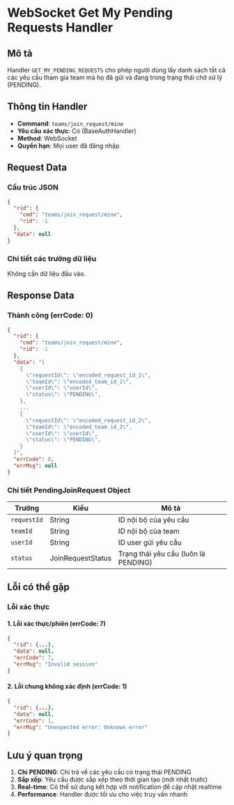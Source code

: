 # WebSocket Get My Pending Requests Handler

## Mô tả
Handler `GET_MY_PENDING_REQUESTS` cho phép người dùng lấy danh sách tất cả các yêu cầu tham gia team mà họ đã gửi và đang trong trạng thái chờ xử lý (PENDING).

## Thông tin Handler
- **Command**: `teams/join_request/mine`
- **Yêu cầu xác thực**: Có (BaseAuthHandler)
- **Method**: WebSocket
- **Quyền hạn**: Mọi user đã đăng nhập

## Request Data

### Cấu trúc JSON
```json
{
  "rid": {
    "cmd": "teams/join_request/mine",
    "rid": -1
  },
  "data": null
}
```

### Chi tiết các trường dữ liệu

Không cần dữ liệu đầu vào.

## Response Data

### Thành công (errCode: 0)
```json
{
  "rid": {
    "cmd": "teams/join_request/mine",
    "rid": -1
  },
  "data": "[
    {
      \"requestId\": \"encoded_request_id_1\",
      \"teamId\": \"encoded_team_id_1\",
      \"userId\": \"userId\",
      \"status\": \"PENDING\",
    },
    ...
    {
      \"requestId\": \"encoded_request_id_2\",
      \"teamId\": \"encoded_team_id_2\",
      \"userId\": \"userId\",
      \"status\": \"PENDING\",
    }
  ]",
  "errCode": 0,
  "errMsg": null
}
```

### Chi tiết PendingJoinRequest Object

| Trường | Kiểu | Mô tả |
|--------|------|-------|
| `requestId` | String | ID nội bộ của yêu cầu |
| `teamId` | String | ID nội bộ của team  |
| `userId` | String | ID user gửi yêu cầu |
| `status` | JoinRequestStatus | Trạng thái yêu cầu (luôn là PENDING) |


## Lỗi có thể gặp

### Lỗi xác thực

#### 1. Lỗi xác thực/phiên (errCode: 7)
```json
{
  "rid": {...},
  "data": null,
  "errCode": 7,
  "errMsg": "Invalid session"
}
```

#### 2. Lỗi chung không xác định (errCode: 1)
```json
{
  "rid": {...},
  "data": null,
  "errCode": 1,
  "errMsg": "Unexpected error: Unknown error"
}
```

## Lưu ý quan trọng

1. **Chỉ PENDING**: Chỉ trả về các yêu cầu có trạng thái PENDING
2. **Sắp xếp**: Yêu cầu được sắp xếp theo thời gian tạo (mới nhất trước)
3. **Real-time**: Có thể sử dụng kết hợp với notification để cập nhật realtime
4. **Performance**: Handler được tối ưu cho việc truy vấn nhanh
